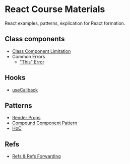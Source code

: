 # React Course Materials

React examples, patterns, explication for React formation.

## Class components

- [Class Component Limitation](https://github.com/fabremx/react-course-materials/tree/master/classComponents/limitations)
- Common Errors
  - ["This" Error](https://github.com/fabremx/react-course-materials/tree/tree/master/classComponents/thisError)

## Hooks

- [useCallback](https://github.com/fabremx/react-course-materials/tree/master/hooks/useCallback)

## Patterns

- [Render Props](https://github.com/fabremx/react-course-materials/tree/master/patterns/renderProps)
- [Compound Component Pattern](https://github.com/fabremx/react-course-materials/tree/patterns/compoundComponent)
- [HoC](https://github.com/fabremx/react-course-materials/tree/master/patterns/HoC)

## Refs

- [Refs & Refs Forwarding](https://github.com/fabremx/react-course-materials/tree/master/refs)
